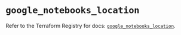 # `google_notebooks_location`

Refer to the Terraform Registry for docs: [`google_notebooks_location`](https://registry.terraform.io/providers/hashicorp/google-beta/6.26.0/docs/resources/google_notebooks_location).
